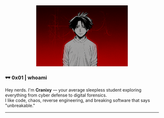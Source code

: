 <p align="center">
  <img src="banner.png" " height="200">
</p>


### 🕶️ 0x01 | whoami

Hey nerds. I'm **Cranixy** — your average sleepless student exploring everything from cyber defense to digital forensics.  
I like code, chaos, reverse engineering, and breaking software that says "unbreakable."

---
